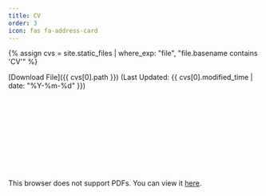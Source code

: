 ```yaml
---
title: CV
order: 3
icon: fas fa-address-card
---
```


{% assign cvs = site.static_files | where_exp: "file", "file.basename contains 'CV'" %}

[Download File]({{ cvs[0].path }})
(Last Updated: {{ cvs[0].modified_time | date: "%Y-%m-%d" }})

<object data="{{ cvs[0].path }}" type="application/pdf" width="100%" height=700px>
    <embed src="{{ cvs[0].path }}">
        <p>This browser does not support PDFs. You can view it <a href="{{ site.baseurl }}{{ cvs[0].path }}">here</a>.</p>
    </embed>
</object>
